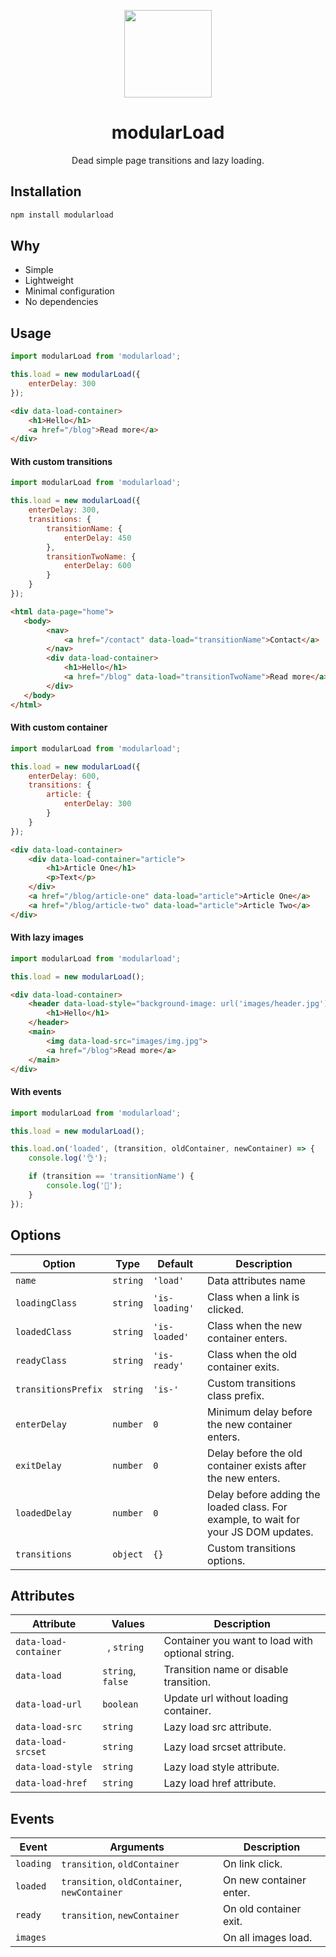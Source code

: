 <p align="center">
    <a href="https://github.com/modularbp/modular-boilerplate">
        <img src="https://user-images.githubusercontent.com/4596862/37635200-aa3271b2-2bd0-11e8-8a65-9cafa0addd67.png" height="140">
    </a>
</p>
<h1 align="center">modularLoad</h1>
<p align="center">Dead simple page transitions and lazy loading.</p>

## Installation
```sh
npm install modularload
```

## Why
- Simple
- Lightweight
- Minimal configuration
- No dependencies

## Usage
```js
import modularLoad from 'modularload';

this.load = new modularLoad({
    enterDelay: 300
});
```
```html
<div data-load-container>
    <h1>Hello</h1>
    <a href="/blog">Read more</a>
</div>
```

#### With custom transitions
```js
import modularLoad from 'modularload';

this.load = new modularLoad({
    enterDelay: 300,
    transitions: {
        transitionName: {
            enterDelay: 450
        },
        transitionTwoName: {
            enterDelay: 600
        }
    }
});
```
```html
<html data-page="home">
   <body> 
        <nav>
            <a href="/contact" data-load="transitionName">Contact</a>
        </nav>
        <div data-load-container>
            <h1>Hello</h1>
            <a href="/blog" data-load="transitionTwoName">Read more</a>
        </div>
   </body>
</html> 
```

#### With custom container
```js
import modularLoad from 'modularload';

this.load = new modularLoad({
    enterDelay: 600,
    transitions: {
        article: {
            enterDelay: 300
        }
    }
});
```
```html
<div data-load-container>
    <div data-load-container="article">
        <h1>Article One</h1>
        <p>Text</p>  
    </div>
    <a href="/blog/article-one" data-load="article">Article One</a> 
    <a href="/blog/article-two" data-load="article">Article Two</a> 
</div>
```

#### With lazy images
```js
import modularLoad from 'modularload';

this.load = new modularLoad();
```
```html
<div data-load-container>
    <header data-load-style="background-image: url('images/header.jpg');">
        <h1>Hello</h1>
    </header>
    <main>
        <img data-load-src="images/img.jpg">
        <a href="/blog">Read more</a>
    </main>
</div> 
```

#### With events
```js
import modularLoad from 'modularload';

this.load = new modularLoad();

this.load.on('loaded', (transition, oldContainer, newContainer) => {
    console.log('👌');

    if (transition == 'transitionName') {
        console.log('🤙');
    }
});
```

## Options
| Option | Type | Default | Description |
| ------ | ---- | ------- | ----------- |
| `name` | `string` | `'load'` | Data attributes name |
| `loadingClass` | `string` | `'is-loading'` | Class when a link is clicked. |
| `loadedClass` | `string` | `'is-loaded'` | Class when the new container enters. |
| `readyClass` | `string` | `'is-ready'` | Class when the old container exits. |
| `transitionsPrefix` | `string` | `'is-'` | Custom transitions class prefix. |
| `enterDelay` | `number` | `0` | Minimum delay before the new container enters. |
| `exitDelay` | `number` | `0` | Delay before the old container exists after the new enters. |
| `loadedDelay` | `number` | `0` | Delay before adding the loaded class. For example, to wait for your JS DOM updates. |
| `transitions` | `object` | `{}` | Custom transitions options. |

## Attributes
| Attribute | Values | Description |
| --------- | ------ | ----------- |
| `data-load-container` | ` `, `string` | Container you want to load with optional string. |
| `data-load` | `string`, `false` | Transition name or disable transition. |
| `data-load-url` | `boolean` | Update url without loading container. |
| `data-load-src` | `string` | Lazy load src attribute. |
| `data-load-srcset` | `string` | Lazy load srcset attribute. |
| `data-load-style` | `string` | Lazy load style attribute. |
| `data-load-href` | `string` | Lazy load href attribute. |

## Events
| Event | Arguments | Description |
| ----- | --------- | ----------- |
| `loading` | `transition`, `oldContainer` | On link click. |
| `loaded` | `transition`, `oldContainer`, `newContainer` | On new container enter. |
| `ready` | `transition`, `newContainer` | On old container exit. |
| `images` | | On all images load. |

